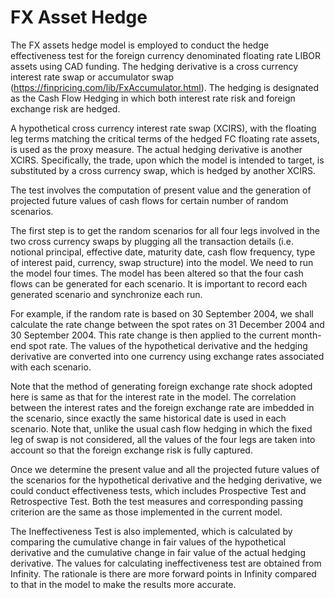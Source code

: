# FX Asset Hedge

The FX assets hedge model is employed to conduct the hedge effectiveness test for the foreign currency denominated floating rate LIBOR assets using CAD funding. The hedging derivative is a cross currency interest rate swap or accumulator swap (https://finpricing.com/lib/FxAccumulator.html). The hedging is designated as the Cash Flow Hedging in which both interest rate risk and foreign exchange risk are hedged. 

A hypothetical cross currency interest rate swap (XCIRS), with the floating leg terms matching the critical terms of the hedged FC floating rate assets, is used as the proxy measure. The actual hedging derivative is another XCIRS. Specifically, the trade, upon which the model is intended to target, is substituted by a cross currency swap, which is hedged by another XCIRS.

The test involves the computation of present value and the generation of projected future values of cash flows for certain number of random scenarios.

The first step is to get the random scenarios for all four legs involved in the two cross currency swaps by plugging all the transaction details (i.e. notional principal, effective date, maturity date, cash flow frequency, type of interest paid, currency, swap structure) into the model. We need to run the model four times. The model has been altered so that the four cash flows can be generated for each scenario. It is important to record each generated scenario and synchronize each run.

For example, if the random rate is based on 30 September 2004, we shall calculate the rate change between the spot rates on 31 December 2004 and 30 September 2004. This rate change is then applied to the current month-end spot rate. The values of the hypothetical derivative and the hedging derivative are converted into one currency using exchange rates associated with each scenario.

Note that the method of generating foreign exchange rate shock adopted here is same as that for the interest rate in the model.  The correlation between the interest rates and the foreign exchange rate are imbedded in the scenario, since exactly the same historical date is used in each scenario. Note that, unlike the usual cash flow hedging in which the fixed leg of swap is not considered, all the values of the four legs are taken into account so that the foreign exchange risk is fully captured.

Once we determine the present value and all the projected future values of the scenarios for the hypothetical derivative and the hedging derivative, we could conduct effectiveness tests, which includes Prospective Test and Retrospective Test. Both the test measures and corresponding passing criterion are the same as those implemented in the current model.

The Ineffectiveness Test is also implemented, which is calculated by comparing the cumulative change in fair values of the hypothetical derivative and the cumulative change in fair value of the actual hedging derivative. The values for calculating ineffectiveness test are obtained from Infinity. The rationale is there are more forward points in Infinity compared to that in the model to make the results more accurate.




